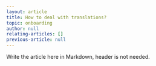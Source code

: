 ```yaml
---
layout: article
title: How to deal with translations?
topic: onboarding
author: null
relating-articles: []
previous-article: null
---
```


Write the article here in Markdown, header is not needed.